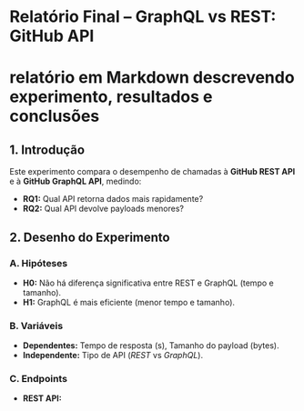 # Relatório Final – GraphQL vs REST: GitHub API
# relatório em Markdown descrevendo experimento, resultados e conclusões
## 1. Introdução
Este experimento compara o desempenho de chamadas à **GitHub REST API** e à **GitHub GraphQL API**, medindo:
- **RQ1:** Qual API retorna dados mais rapidamente?
- **RQ2:** Qual API devolve payloads menores?

## 2. Desenho do Experimento
### A. Hipóteses
- **H0:** Não há diferença significativa entre REST e GraphQL (tempo e tamanho).
- **H1:** GraphQL é mais eficiente (menor tempo e tamanho).

### B. Variáveis
- **Dependentes:** Tempo de resposta (s), Tamanho do payload (bytes).  
- **Independente:** Tipo de API (_REST_ vs _GraphQL_).

### C. Endpoints
- **REST API:**  
